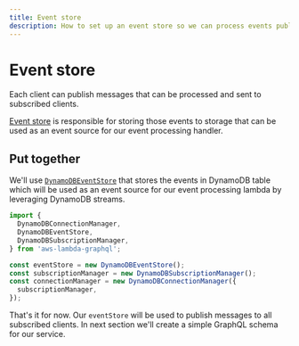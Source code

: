 ```yaml
---
title: Event store
description: How to set up an event store so we can process events published by connected clients.
---
```


# Event store

Each client can publish messages that can be processed and sent to subscribed clients.

[Event store](../../packages/aws-lambda-graphql/src/types/events.md) is responsible for storing those events to storage that can be used as an event source for our event processing handler.

## Put together

We'll use [`DynamoDBEventStore`](../api/DynamoDBEventStore.md) that stores the events in DynamoDB table which will be used as an event source for our event processing lambda by leveraging DynamoDB streams.

```js
import {
  DynamoDBConnectionManager,
  DynamoDBEventStore,
  DynamoDBSubscriptionManager,
} from 'aws-lambda-graphql';

const eventStore = new DynamoDBEventStore();
const subscriptionManager = new DynamoDBSubscriptionManager();
const connectionManager = new DynamoDBConnectionManager({
  subscriptionManager,
});
```

That's it for now. Our `eventStore` will be used to publish messages to all subscribed clients. In next section we'll create a simple GraphQL schema for our service.
